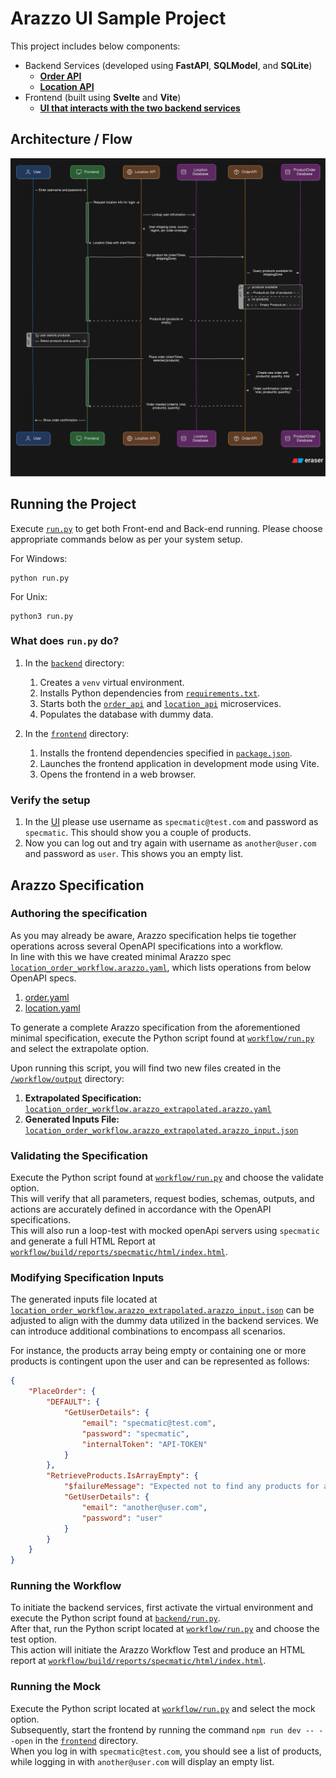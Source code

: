 # Arazzo UI Sample Project

This project includes below components:
- Backend Services (developed using **FastAPI**, **SQLModel**, and **SQLite**)
  - [**Order API**](./backend/order_api)
  - [**Location API**](./backend/location_api)
- Frontend (built using **Svelte** and **Vite**)
  - [**UI that interacts with the two backend services**](./frontend)

## Architecture / Flow

![Diagram](./assets/flow.svg)

## Running the Project

Execute [`run.py`](./run.py) to get both Front-end and Back-end running.
Please choose appropriate commands below as per your system setup.

For Windows:
```shell
python run.py
```

For Unix:
```shell
python3 run.py
```

### What does `run.py` do?

1. In the [`backend`](./backend/) directory:
   1. Creates a `venv` virtual environment.
   2. Installs Python dependencies from [`requirements.txt`](./backend/requirements.txt).
   3. Starts both the [`order_api`](./backend/order_api/) and [`location_api`](./backend/location_api/) microservices.
   4. Populates the database with dummy data.

2. In the [`frontend`](./frontend/) directory:
   1. Installs the frontend dependencies specified in [`package.json`](./frontend/package.json).
   2. Launches the frontend application in development mode using Vite.
   3. Opens the frontend in a web browser.

### Verify the setup
1. In the [UI](http://localhost:5173) please use username as `specmatic@test.com` and password as `specmatic`. This should show you a couple of products.
2. Now you can log out and try again with username as `another@user.com` and password as `user`. This shows you an empty list.

## Arazzo Specification

### Authoring the specification

As you may already be aware, Arazzo specification helps tie together operations across several OpenAPI specifications into a workflow.<br>
In line with this we have created minimal Arazzo spec [`location_order_workflow.arazzo.yaml`](./workflow/location_order_workflow.arazzo.yaml), which lists operations from below OpenAPI specs.

1. [order.yaml](workflow/openapi/order.yaml)
2. [location.yaml](workflow/openapi/location.yaml)

To generate a complete Arazzo specification from the aforementioned minimal specification,
execute the Python script found at [`workflow/run.py`](./workflow/run.py) and select the extrapolate option. 

Upon running this script, you will find two new files created in the [`/workflow/output`](./workflow/output) directory:
1. **Extrapolated Specification:** [`location_order_workflow.arazzo_extrapolated.arazzo.yaml`](./workflow/output/location_order_workflow.arazzo_extrapolated.arazzo.yaml)
2. **Generated Inputs File:** [`location_order_workflow.arazzo_extrapolated.arazzo_input.json`](./workflow/output/location_order_workflow.arazzo_extrapolated.arazzo_input.json)

### Validating the Specification

Execute the Python script found at [`workflow/run.py`](./workflow/run.py) and choose the validate option.<br>
This will verify that all parameters, request bodies, schemas, outputs, and actions are accurately defined in accordance with the OpenAPI specifications.<br>
This will also run a loop-test with mocked openApi servers using `specmatic` and generate a full HTML Report at [`workflow/build/reports/specmatic/html/index.html`](./workflow/build/reports/specmatic/html/index.html).

### Modifying Specification Inputs

The generated inputs file located at [`location_order_workflow.arazzo_extrapolated.arazzo_input.json`](./workflow/output/location_order_workflow.arazzo_extrapolated.arazzo_input.json) can be adjusted to align with the dummy data utilized in the backend services. We can introduce additional combinations to encompass all scenarios. 

For instance, the products array being empty or containing one or more products is contingent upon the user and can be represented as follows:

```json
{
    "PlaceOrder": {
        "DEFAULT": {
            "GetUserDetails": {
                "email": "specmatic@test.com",
                "password": "specmatic",
                "internalToken": "API-TOKEN"
            }
        },
        "RetrieveProducts.IsArrayEmpty": {
            "$failureMessage": "Expected not to find any products for another@user, as they belong to B Zone",
            "GetUserDetails": {
                "email": "another@user.com",
                "password": "user"
            }
        }
    }
}
```

### Running the Workflow
To initiate the backend services, first activate the virtual environment and execute the Python script found at [`backend/run.py`](./backend/run.py). <br>
After that, run the Python script located at [`workflow/run.py`](./workflow/run.py) and choose the test option. <br>
This action will initiate the Arazzo Workflow Test and produce an HTML report at [`workflow/build/reports/specmatic/html/index.html`](./workflow/build/reports/specmatic/html/index.html).

### Running the Mock

Execute the Python script located at [`workflow/run.py`](./workflow/run.py) and select the mock option. <br>
Subsequently, start the frontend by running the command `npm run dev -- --open` in the [`frontend`](./frontend/) directory. <br>
When you log in with `specmatic@test.com`, you should see a list of products, while logging in with `another@user.com` will display an empty list.